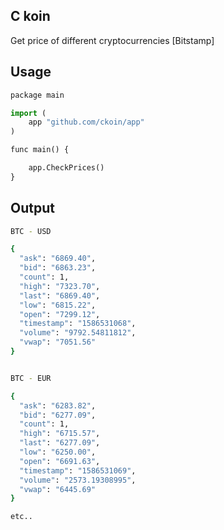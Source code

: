 ## C koin

Get price of different cryptocurrencies [Bitstamp]


## Usage

```python
package main

import (
	app "github.com/ckoin/app"
)

func main() {

	app.CheckPrices()
}

```

## Output

```bash
BTC - USD 

{
  "ask": "6869.40",
  "bid": "6863.23",
  "count": 1,
  "high": "7323.70",
  "last": "6869.40",
  "low": "6815.22",
  "open": "7299.12",
  "timestamp": "1586531068",
  "volume": "9792.54811812",
  "vwap": "7051.56"
}


BTC - EUR 

{
  "ask": "6283.82",
  "bid": "6277.09",
  "count": 1,
  "high": "6715.57",
  "last": "6277.09",
  "low": "6250.00",
  "open": "6691.63",
  "timestamp": "1586531069",
  "volume": "2573.19308995",
  "vwap": "6445.69"
}

etc..
```
